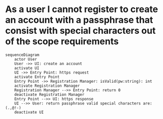 # As a user I cannot register to create an account with a passphrase that consist with special characters out of the scope requirements
```mermaid
sequenceDiagram
    actor User
    User ->> UI: create an account
    activate UI
    UI ->> Entry Point: https request
    activate Entry Point
    Entry Point ->> Registration Manager: isValid(pw:string): int
    activate Registration Manager
    Registration Manager -->> Entry Point: return 0 
    deactivate Registration Manager
    Entry Point -->> UI: https response
    UI -->> User: return passphrase valid special characters are: (.,@!-)
    deactivate UI
```